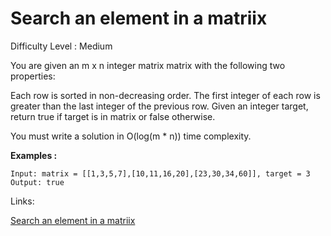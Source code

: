 # Search an element in a matriix

Difficulty Level : Medium

You are given an m x n integer matrix matrix with the following two properties:

Each row is sorted in non-decreasing order.
The first integer of each row is greater than the last integer of the previous row.
Given an integer target, return true if target is in matrix or false otherwise.

You must write a solution in O(log(m * n)) time complexity.

**Examples :**

```
Input: matrix = [[1,3,5,7],[10,11,16,20],[23,30,34,60]], target = 3
Output: true
```

Links:

[Search an element in a matriix](https://leetcode.com/problems/search-a-2d-matrix/description/)